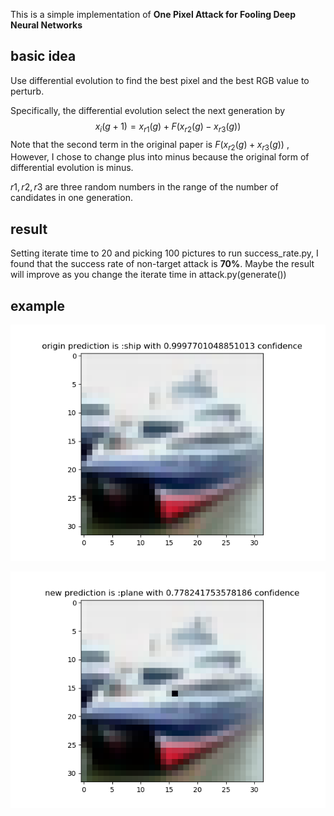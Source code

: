 This is a simple implementation of **One Pixel Attack for Fooling Deep Neural Networks**

## basic idea

Use differential evolution to find the best pixel and the best RGB value to perturb.

Specifically, the differential evolution select the next generation by
$$
x_i(g+1) = x_{r1}(g)+F(x_{r2}(g)-x_{r3}(g))
$$
Note that the second term in the original paper is $F(x_{r2}(g)+x_{r3}(g))$ , However, I chose to change plus into minus because the original form of differential evolution is minus.

$r1,r2,r3$ are three random numbers in the range of the number of candidates in one generation.

## result

Setting iterate time to 20 and picking 100 pictures to run success_rate.py, I found that the success rate of non-target attack is **70%**. Maybe the result will improve as you change the iterate time in attack.py(generate())

## example

![avatar](./origin.png)

![avatar](./new.png)